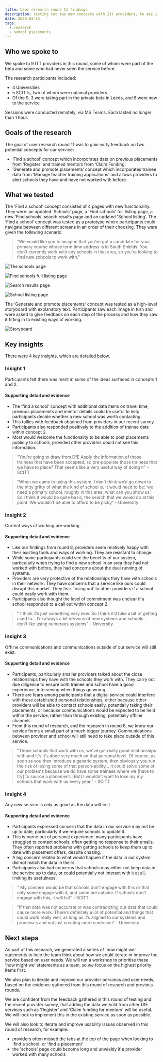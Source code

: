```yaml
---
title: User research round 11 findings
description: Testing out two new concepts with ITT providers, to see if they are worth pursuing
date: 2025-02-25
tags:
  - research
  - school placements
---
```


## Who we spoke to

We spoke to 9 ITT providers in this round, some of whom were part of the beta and some who had never seen the service before.

The research participants included:

- 4 Universities
- 5 SCITTs, two of whom were national providers
- Of the 9, 3 were taking part in the private beta in Leeds, and 6 were new to the service

Sessions were conducted remotely, via MS Teams. Each lasted no longer than 1 hour.

## Goals of the research

The goal of user research round 11 was to gain early feedback on two potential concepts for our service:

- ‘Find a school’ concept which incorporates data on previous placements from ‘Register’ and trained mentors from ‘Claim Funding’.
- ‘Generate and promote placements’ concept which incorporates trainee data from ‘Manage teacher training applications’ and allows providers to alert schools they have and have not worked with before.

## What we tested

The 'Find a school' concept consisted of 4 pages with new functionality. They were: an updated 'Schools' page, a 'Find schools' full listing page, a new 'Find schools' search results page and an updated 'School listing'. The ‘Find a school’ concept was tested as a prototype where participants could navigate between different screens in an order of their choosing. They were given the following scenario:

>"We would like you to imagine that you’ve got a candidate for your primary course whose term time address is in South Shields. You don’t currently work with any schools in that area, so you’re looking to find new schools to work with."

![The schools page](schools-page.png "The schools page")

![Find schools full listing page](schools-listing.png "Find schools full listing page")

![Search results page](schools-listing-searched.png "Search results page")

![School listing page](school-individual.png "School listing page")

The 'Generate and promote placements' concept was tested as a high-level storyboard with explanatory text. Participants saw each image in turn and were asked to give feedback on each step of the process and how they saw it fitting in to existing ways of working.

![Storyboard](storyboard.png "Storyboard")

## Key insights

There were 4 key insights, which are detailed below.

### Insight 1

Participants felt there was merit in some of the ideas surfaced in concepts 1 and 2.

#### Supporting detail and evidence

- The ‘find a school’ concept with additional data items on travel time, previous placements and mentor details could be useful to help participants decide whether a new school was worth contacting.
- This tallies with feedback obtained from providers in our recent survey.
- Participants also responded positively to the addition of trainee data within concept 2.
- Most would welcome the functionality to be able to post placements publicly to schools, provided other providers could not see this information.

> “You’re going to draw from DfE Apply the information of those trainees that have been accepted, so pre-populate those trainees that we have to place? That seems like a very useful way of doing it” - SCITT

> "When we came to using this system, I don’t think we’d go down to the nitty gritty of what the kind of school is. It would need to be: ‘we need a primary school, roughly in this area, what can you show us’. So I think it would be quite basic, the search that we would do at this point. We wouldn’t be able to afford to be picky" - University

### Insight 2

Current ways of working are working.

#### Supporting detail and evidence

- Like our findings from round 8, providers seem relatively happy with their existing tools and ways of working. They are resistant to change.
- While some participants could see the benefits of our system, particularly when trying to find a new school in an area they had not worked with before, they had concerns about the dual running of systems.
- Providers are very protective of the relationships they have with schools in their network. They have concerns that a service like ours could disrupt this market. They fear ‘losing out’ to other providers if a school could easily work with them.
- Participants also thought the level of commitment was unclear if a school responded to a call out within concept 2.

>" I think it’s just something very new. So I think it’d take a bit of getting used to… I’m always a bit nervous of new systems and schools… don’t like using numerous systems" - University

### Insight 3

Offline communications and communications outside of our service will still exist.

#### Supporting detail and evidence

- Participants, particularly smaller providers talked about the close relationships they have with the schools they work with. They carry out due diligence to ensure both trainee and school have a good experience, intervening when things go wrong.
- There are fears among participants that a digital service could interfere with these established personal relationships, either because other providers will be able to contact schools easily, potentially taking their placements, or because communications would be expected to be held within the service, rather than through existing, potentially offline channels.
- From this round of research, and the research in round 8, we know our service forms a small part of a much bigger journey. Communications between provider and school will still need to take place outside of this service.

> “Those schools that work with us, we've got really good relationships with and it's it's done very much on that personal level. Of course, as soon as you then introduce a generic system, then obviously you run the risk of losing some of that person-ability… It could solve some of our problems because we do have some trainees where we [have to try] to source a placement. [But] I wouldn't want to lose my my schools that work with us every year.” - SCITT

### Insight 4

Any new service is only as good as the data within it.

#### Supporting detail and evidence

- Participants expressed concern that the data in our service may not be up to date, particularly if we require schools to update it.
- This is borne out of personal experience: many participants have struggled to contact schools, often getting no response to their emails. They often reported problems with getting schools to keep them up to date with placement offers, despite chasing.
- A big concern related to what would happen if the data in our system did not match the data in theirs.
- Participants also had concerns that schools may either not keep data in the service up to date, or could potentially not interact with it at all, limiting its usefulness.

>" My concern would be that schools don’t engage with this or that only some engage with it, and some are outside. If schools don’t engage with this, it will fail" - SCITT

>"If that data was not accurate or was contradicting our data that could cause more work. There’s definitely a lot of potential and things that could work really well, as long as it’s aligned to our systems and processes and not just creating more confusion" - University

## Next steps

As part of this research, we generated a series of 'how might we' statements to help the team think about how we could iterate or improve the service based on user needs. We will run a workshop to prioritise these 'how might we' statements as a team, so we focus on the highest priority items first.

We also plan to iterate and improve our provider personas and user needs, based on the evidence gathered from this round of research and previous rounds.

We are confident from the feedback gathered in this round of testing and the recent provider survey, that adding the data we hold from other DfE services such as 'Register' and 'Claim funding for mentors' will be useful. We will look to implement this in the existing service as soon as possible.

We will also look to iterate and improve usability issues observed in this round of research, for example:

- providers often missed the tabs at the top of the page when looking to 'find a school' or 'find a placement'
- the 'schools' page could become long and unwieldy if a provider worked with many schools
